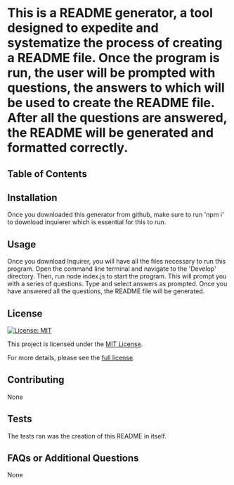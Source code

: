 
# This is a README generator, a tool designed to expedite and systematize the process of creating a README file. Once the program is run, the user will be prompted with questions, the answers to which will be used to create the README file. After all the questions are answered, the README will be generated and formatted correctly.

## Table of Contents

## Installation
Once you downloaded this generator from github, make sure to run 'npm i' to download inquierer which is essential for this to run.

## Usage
Once you download Inquirer, you will have all the files necessary to run this program. Open the command line terminal and navigate to the 'Develop' directory. Then, run node index.js to start the program. This will prompt you with a series of questions. Type and select answers as prompted. Once you have answered all the questions, the README file will be generated.

## License
[![License: MIT](https://img.shields.io/badge/License-MIT-yellow.svg)](https://opensource.org/licenses/MIT)

This project is licensed under the [MIT License](https://opensource.org/licenses/MIT).

For more details, please see the [full license](https://opensource.org/licenses/MIT).

## Contributing
None

## Tests
The tests ran was the creation of this README in itself.

## FAQs or Additional Questions
None
